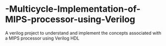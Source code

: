 # -Multicycle-Implementation-of-MIPS-processor-using-Verilog
A verilog project to understand and implement the concepts associated with a MIPS processor using Verilog HDL  
